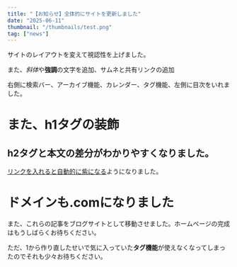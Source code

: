 ```yaml
---
title: "【お知らせ】全体的にサイトを更新しました"
date: "2025-06-11"
thumbnail: "/thumbnails/test.png"
tag: ["news"]
---
```


サイトのレイアウトを変えて視認性を上げました。

また、*斜体*や**強調**の文字を追加、サムネと共有リンクの追加

右側に検索バー、アーカイブ機能、カレンダー、タグ機能、左側に目次をいれました。

# また、h1タグの装飾

## h2タグと本文の差分がわかりやすくなりました。

[リンクを入れると自動的に紫になる](https://midomato.com)ようになりました。

# ドメインも.comになりました

また、これらの記事をブログサイトとして移動させました。ホームページの完成はもうしばらくお待ちください。

ただ、1から作り直したせいで気に入っていた**タグ機能**が使えなくなってしまったのでそれも少々お待ちください。
